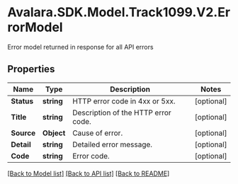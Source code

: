 # Avalara.SDK.Model.Track1099.V2.ErrorModel
Error model returned in response for all API errors

## Properties

Name | Type | Description | Notes
------------ | ------------- | ------------- | -------------
**Status** | **string** | HTTP error code in 4xx or 5xx. | [optional] 
**Title** | **string** | Description of the HTTP error code. | [optional] 
**Source** | **Object** | Cause of error. | [optional] 
**Detail** | **string** | Detailed error message. | [optional] 
**Code** | **string** | Error code. | [optional] 

[[Back to Model list]](../../../README.md#documentation-for-models) [[Back to API list]](../../../README.md#documentation-for-api-endpoints) [[Back to README]](../../../README.md)

